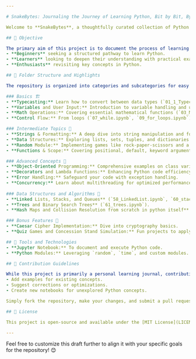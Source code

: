 ```yaml
---

# SnakeBytes: Journaling the Journey of Learning Python, Bit by Bit, Byte by Byte 🐍

Welcome to **SnakeBytes**, a thoughtfully curated collection of Python notebooks that chronicles the journey of mastering Python programming. The repository is an evolving archive, growing with each concept learned, each problem tackled, and each byte of knowledge gained.

## 🌟 Objective

The primary aim of this project is to document the process of learning Python, showcasing both foundational concepts and advanced techniques. **SnakeBytes** serves as a resource for:
- **Beginners** seeking a structured pathway to learn Python.
- **Learners** looking to deepen their understanding with practical examples.
- **Enthusiasts** revisiting key concepts in Python.

## 📂 Folder Structure and Highlights

The repository is organized into categories and subcategories for easy navigation:

### Basics 🏗️
- **Typecasting:** Learn how to convert between data types (`01_1_Typecasting.ipynb`, `01_2_Typecasting.ipynb`).
- **Variables and User Input:** Introduction to variable handling and user input (`02_1_variables.ipynb`, `02_2_User_Input.ipynb`).
- **Math Operations:** Covering essential mathematical functions (`03_Math.ipynb`, `04_weight_converter.ipynb`).
- **Control Flow:** From loops (`07_while.ipynb`, `09_for_loops.ipynb`) to decision-making.

### Intermediate Topics 🧩
- **Strings & Formatting:** A deep dive into string manipulation and format specifiers.
- **Data Structures:** Exploring lists, sets, tuples, and dictionaries (`10_1_Lists_Sets_Tuples.ipynb`, `14_Dictionary.ipynb`).
- **Random Module:** Implementing games like rock-paper-scissors and a dice roller.
- **Functions & Scope:** Covering positional, default, keyword arguments, and more.

### Advanced Concepts 🚀
- **Object-Oriented Programming:** Comprehensive examples on class variables, inheritance, abstract classes, and polymorphism.
- **Decorators and Lambda Functions:** Enhancing Python code efficiency.
- **Error Handling:** Safeguard your code with exception handling.
- **Concurrency:** Learn about multithreading for optimized performance.
  
### Data Structures and Algorithms 🌳
- **Linked Lists, Stacks, and Queues** (`58_LinkedList.ipynb`, `60_stacknQ.ipynb`).
- **Trees and Binary Search Trees** (`61_trees.ipynb`).
- **Hash Maps and Collision Resolution from scratch in python itself** (`59_hashmap.ipynb`).

### Bonus Features 🎉
- **Caesar Cipher Implementation:** Dive into cryptography basics.
- **Quiz Games and Concession Stand Simulation:** Fun projects to apply your skills.

## 🔧 Tools and Technologies
- **Jupyter Notebook:** To document and execute Python code.
- **Python Modules:** Leveraging `random`, `time`, and custom modules.

## 🤝 Contribution Guidelines

While this project is primarily a personal learning journal, contributions are welcome! If you'd like to:
- Add examples for existing concepts.
- Suggest corrections or optimizations.
- Create new notebooks for unexplored Python concepts.

Simply fork the repository, make your changes, and submit a pull request.

## 📜 License

This project is open-source and available under the [MIT License](LICENSE).

---
```


Feel free to customize this draft further to align it with your specific goals for the repository! 😊
